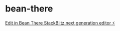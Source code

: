 # bean-there

[Edit in Bean There StackBlitz next generation editor ⚡️](https://stackblitz.com/~/github.com/bdownz93/bean-there)
